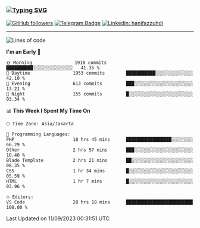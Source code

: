 ### [![Typing SVG](https://readme-typing-svg.herokuapp.com?font=lato&size=22&lines=Hi+There+👋)](https://git.io/typing-svg) 

[![GitHub followers](https://img.shields.io/github/followers/hanifazzuhdi?label=Follow&style=social)](https://github.com/hanifazzuhdi/?tab=follow) 
[![Telegram Badge](https://img.shields.io/badge/-hanif0198-blue?style=social&logo=telegram&link=https://www.t.me/hanif0198/)](https://www.t.me/hanif0198/) 
[![Linkedin: hanifazzuhdi](https://img.shields.io/badge/-hanifazzuhdi-blue?style=flat-square&logo=Linkedin&logoColor=white&link=https://www.linkedin.com/in/hanif-az-zuhdi-69688019b/)](https://www.linkedin.com/in/hanif-az-zuhdi-69688019b/) 

<hr/>

<!--START_SECTION:waka-->
![Lines of code](https://img.shields.io/badge/From%20Hello%20World%20I%27ve%20Written-30.3%20million%20lines%20of%20code-blue)

**I'm an Early 🐤** 

```text
🌞 Morning                1918 commits        ██████████░░░░░░░░░░░░░░░   41.35 % 
🌆 Daytime                1953 commits        ███████████░░░░░░░░░░░░░░   42.10 % 
🌃 Evening                613 commits         ███░░░░░░░░░░░░░░░░░░░░░░   13.21 % 
🌙 Night                  155 commits         █░░░░░░░░░░░░░░░░░░░░░░░░   03.34 % 
```


📊 **This Week I Spent My Time On** 

```text
🕑︎ Time Zone: Asia/Jakarta

💬 Programming Languages: 
PHP                      18 hrs 45 mins      █████████████████░░░░░░░░   66.29 % 
Other                    2 hrs 57 mins       ███░░░░░░░░░░░░░░░░░░░░░░   10.48 % 
Blade Template           2 hrs 21 mins       ██░░░░░░░░░░░░░░░░░░░░░░░   08.35 % 
CSS                      1 hr 34 mins        █░░░░░░░░░░░░░░░░░░░░░░░░   05.59 % 
HTML                     1 hr 7 mins         █░░░░░░░░░░░░░░░░░░░░░░░░   03.96 % 

🔥 Editors: 
VS Code                  28 hrs 18 mins      █████████████████████████   100.00 % 
```


 Last Updated on 11/09/2023 00:31:51 UTC
<!--END_SECTION:waka-->
